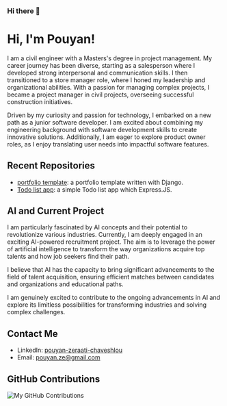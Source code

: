 ### Hi there 👋
# Hi, I'm Pouyan!

I am a civil engineer with a Masters's degree in project management. My career journey has been diverse, starting as a salesperson where I developed strong interpersonal and communication skills. I then transitioned to a store manager role, where I honed my leadership and organizational abilities. With a passion for managing complex projects, I became a project manager in civil projects, overseeing successful construction initiatives.

Driven by my curiosity and passion for technology, I embarked on a new path as a junior software developer. I am excited about combining my engineering background with software development skills to create innovative solutions. Additionally, I am eager to explore product owner roles, as I enjoy translating user needs into impactful software features.

## Recent Repositories

- [portfolio template](https://github.com/pouyanze/portfolio): a portfolio template written with Django.
- [Todo list app](https://github.com/pouyanze/Faeze-Pouyan-Hutan-todo-app): a simple Todo list app which Express.JS.

## AI and Current Project

I am particularly fascinated by AI concepts and their potential to revolutionize various industries. Currently, I am deeply engaged in an exciting AI-powered recruitment project. The aim is to leverage the power of artificial intelligence to transform the way organizations acquire top talents and how job seekers find their path.

I believe that AI has the capacity to bring significant advancements to the field of talent acquisition, ensuring efficient matches between candidates and organizations and educational paths.

I am genuinely excited to contribute to the ongoing advancements in AI and explore its limitless possibilities for transforming industries and solving complex challenges.


## Contact Me

- LinkedIn: [pouyan-zeraati-chaveshlou](https://www.linkedin.com/in/pouyan-zeraati-chaveshlou-a7007793/)
- Email: pouyan.ze@gmail.com

## GitHub Contributions

![My GitHub Contributions](https://github-readme-stats.vercel.app/api?username=pouyanze&show_icons=true&count_private=true&hide_title=true&hide_border=true)

<!--
**pouyanze/pouyanze** is a ✨ _special_ ✨ repository because its `README.md` (this file) appears on your GitHub profile.

Here are some ideas to get you started:

- 🔭 I’m currently working on ...
- 🌱 I’m currently learning ...
- 👯 I’m looking to collaborate on ...
- 🤔 I’m looking for help with ...
- 💬 Ask me about ...
- 📫 How to reach me: ...
- 😄 Pronouns: ...
- ⚡ Fun fact: ...
-->
